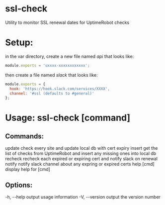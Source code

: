 # ssl-check
Utility to monitor SSL renewal dates for UptimeRobot checks

Setup:
===
in the var directory, create a new file named _api_ that looks like:
```javascript
module.exports = 'uxxxx-xxxxxxxxxxxx';
```
then create a file named _slack_ that looks like:
```javascript
module.exports = {
  hook: 'https://hook.slack.com/services/XXXX',
  channel: '#ssl (defaults to #general)'
};
```

Usage: ssl-check [command]
===
Commands:
---
update      check every site and update local db with cert expiry
insert      get the list of checks from UptimeRobot and insert any missing ones into local db
recheck     recheck each expired or expiring cert and notify slack on renewal
notify      notify slack channel about any expring or expired certs
help [cmd]  display help for [cmd]

Options:
---
-h, --help     output usage information
-V, --version  output the version number


